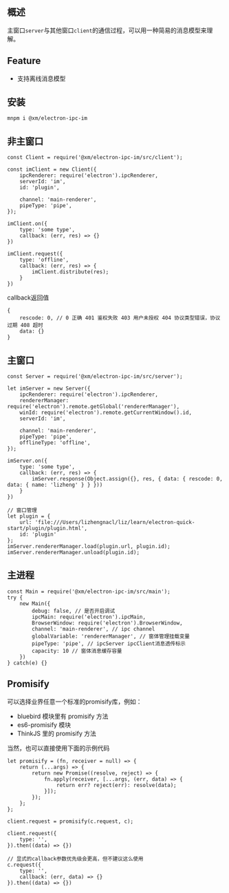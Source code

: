 ## 概述
主窗口`server`与其他窗口`client`的通信过程，可以用一种简易的消息模型来理解。

## Feature
* 支持离线消息模型

## 安装

```
mnpm i @xm/electron-ipc-im
```

## 非主窗口

```
const Client = require('@xm/electron-ipc-im/src/client');

const imClient = new Client({
    ipcRenderer: require('electron').ipcRenderer,
    serverId: 'im',
    id: 'plugin',

    channel: 'main-renderer',
    pipeType: 'pipe',
});

imClient.on({
    type: 'some type',
    callback: (err, res) => {}
})

imClient.request({
    type: 'offline',
    callback: (err, res) => {
        imClient.distribute(res);
    }
})
```

callback返回值

```
{
    rescode: 0, // 0 正确 401 鉴权失败 403 用户未授权 404 协议类型错误，协议过期 408 超时
    data: {}
}
```

##  主窗口

```
const Server = require('@xm/electron-ipc-im/src/server');

let imServer = new Server({
    ipcRenderer: require('electron').ipcRenderer,
    rendererManager: require('electron').remote.getGlobal('rendererManager'),
    winId: require('electron').remote.getCurrentWindow().id,
    serverId: 'im',

    channel: 'main-renderer',
    pipeType: 'pipe',
    offlineType: 'offline',
});

imServer.on({
    type: 'some type',
    callback: (err, res) => {
        imServer.response(Object.assign({}, res, { data: { rescode: 0, data: { name: 'lizheng' } } }))
    }
})

// 窗口管理
let plugin = {
    url: 'file:///Users/lizhengnacl/liz/learn/electron-quick-start/plugin/plugin.html',
    id: 'plugin'
};
imServer.rendererManager.load(plugin.url, plugin.id);
imServer.rendererManager.unload(plugin.id);
```

## 主进程

```
const Main = require('@xm/electron-ipc-im/src/main');
try {
    new Main({
        debug: false, // 是否开启调试
        ipcMain: require('electron').ipcMain,
        BrowserWindow: require('electron').BrowserWindow,
        channel: 'main-renderer', // ipc channel
        globalVariable: 'rendererManager', // 窗体管理挂载变量
        pipeType: 'pipe', // ipcServer ipcClient消息透传标示
        capacity: 10 // 窗体消息缓存容量
    })
} catch(e) {}
```

##  Promisify

可以选择业界任意一个标准的promisify库，例如：
- bluebird 模块里有 promisify 方法
- es6-promisify 模块
- ThinkJS 里的 promisify 方法

当然，也可以直接使用下面的示例代码
```
let promisify = (fn, receiver = null) => {
    return (...args) => {
        return new Promise((resolve, reject) => {
            fn.apply(receiver, [...args, (err, data) => {
                return err? reject(err): resolve(data);
            }]);
        });
    };
};

client.request = promisify(c.request, c);

client.request({
    type: '',
}).then((data) => {})

// 显式的callback参数优先级会更高，但不建议这么使用
c.request({
    type: '',
    callback: (err, data) => {}
}).then((data) => {})
```


[npm-image]: https://img.shields.io/npm/v/@xm/electron-ipc-im.svg?style=flat-square
[npm-url]: https://www.npmjs.com/package/@xm/electron-ipc-im
